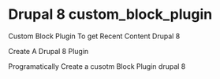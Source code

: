 # Drupal 8 custom_block_plugin
Custom Block Plugin To get Recent Content Drupal 8

Create A Drupal 8 Plugin

Programatically Create a cusotm Block Plugin drupal 8
